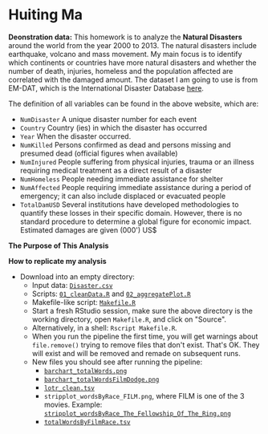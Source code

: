 Huiting Ma
=========================

**Deonstration data:** This homework is to analyze the **Natural Disasters** around the world from the year 2000 to 2013. The natural disasters include earthquake, volcano and mass movement. My main focus is to identify which continents or countries have more natural disasters and whether the number of death, injuries, homeless and the population affected are correlated with the damaged amount. The dataset I am going to use is from EM-DAT, which is the International Disaster Database [here](http://www.emdat.be/database).

The definition of all variables can be found in the above website, which are:

- `NumDisaster` A unique disaster number for each event 
- `Country` Country (ies) in which the disaster has occurred
- `Year` When the disaster occurred. 
- `NumKilled` Persons confirmed as dead and persons missing and presumed dead (official figures when available)
- `NumInjured` People suffering from physical injuries, trauma or an illness requiring medical treatment as a direct result of a disaster
- `NumHomeless` People needing immediate assistance for shelter
- `NumAffected` People requiring immediate assistance during a period of emergency; it can also include displaced or evacuated people
- `TotalDamUSD` Several institutions have developed methodologies to quantify these losses in their specific domain. However, there is no standard procedure to determine a global figure for economic impact. Estimated damages are given (000') US$

**The Purpose of This Analysis**





**How to replicate my analysis**
* Download into an empty directory:
    - Input data: [`Disaster.csv`](https://github.com/horsehuiting/stat545a-2013-hw06_ma-hui/blob/master/Disaster.csv)
    - Scripts: [`01_cleanData.R`](https://github.com/horsehuiting/stat545a-2013-hw06_ma-hui/blob/master/01_cleanData.R) and [`02_aggregatePlot.R`](https://github.com/horsehuiting/stat545a-2013-hw06_ma-hui/blob/master/02_aggregatePlot.R)
    - Makefile-like script: [`Makefile.R`](https://github.com/horsehuiting/stat545a-2013-hw06_ma-hui/blob/master/Makefile.R)
  * Start a fresh RStudio session, make sure the above directory is the working directory, open `Makefile.R`, and click on "Source".
  * Alternatively, in a shell: `Rscript Makefile.R`.
  * When you run the pipeline the first time, you will get warnings about `file.remove()` trying to remove files that don't exist. That's OK. They will exist and will be removed and remade on subsequent runs.
  * New files you should see after running the pipeline:
    - [`barchart_totalWords.png`](https://raw.github.com/jennybc/STAT545A/master/hw06_scaffolds/01_justR/barchart_totalWords.png)
    - [`barchart_totalWordsFilmDodge.png`](https://raw.github.com/jennybc/STAT545A/master/hw06_scaffolds/01_justR/barchart_totalWordsFilmDodge.png)
    - [`lotr_clean.tsv`](https://github.com/jennybc/STAT545A/blob/master/hw06_scaffolds/01_justR/lotr_clean.tsv)
    - `stripplot_wordsByRace_FILM.png`, where FILM is one of the 3 movies. Example: [`stripplot_wordsByRace_The_Fellowship_Of_The_Ring.png`](https://raw.github.com/jennybc/STAT545A/master/hw06_scaffolds/01_justR/stripplot_wordsByRace_The_Fellowship_Of_The_Ring.png)
    - [`totalWordsByFilmRace.tsv`](https://github.com/jennybc/STAT545A/blob/master/hw06_scaffolds/01_justR/totalWordsByFilmRace.tsv)
